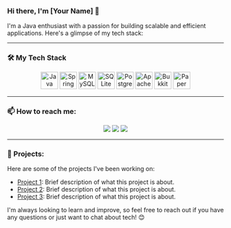 ### Hi there, I'm [Your Name] 👋

I'm a Java enthusiast with a passion for building scalable and efficient applications. Here's a glimpse of my tech stack:

---

### 🛠️ My Tech Stack
<p align="center">
  <img src="https://cdn.jsdelivr.net/gh/devicons/devicon/icons/java/java-original-wordmark.svg" width="40" height="40" alt="Java"/>
  <img src="https://cdn.jsdelivr.net/gh/devicons/devicon/icons/spring/spring-original.svg" width="40" height="40" alt="Spring"/>
  <img src="https://cdn.jsdelivr.net/gh/devicons/devicon/icons/mysql/mysql-plain-wordmark.svg" width="40" height="40" alt="MySQL"/>
  <img src="https://cdn.jsdelivr.net/gh/devicons/devicon/icons/sqlite/sqlite-original-wordmark.svg" width="40" height="40" alt="SQLite"/>
  <img src="https://cdn.jsdelivr.net/gh/devicons/devicon/icons/postgresql/postgresql-plain-wordmark.svg" width="40" height="40" alt="PostgreSQL"/>
  <img src="https://cdn.jsdelivr.net/gh/devicons/devicon/icons/apache/apache-original-wordmark.svg" width="40" height="40" alt="Apache"/>
  <img src="https://bukkit.org/images/logo.png" width="40" height="40" alt="Bukkit"/>
  <img src="https://papermc.io/images/logo.png" width="40" height="40" alt="Paper"/>
</p>

---

### 📫 How to reach me:
<p align="center">
  <a href="mailto:your.email@example.com"><img src="https://img.shields.io/badge/Email-D14836?style=for-the-badge&logo=gmail&logoColor=white"/></a>
  <a href="https://www.linkedin.com/in/yourprofile"><img src="https://img.shields.io/badge/LinkedIn-0077B5?style=for-the-badge&logo=linkedin&logoColor=white"/></a>
  <a href="https://twitter.com/yourprofile"><img src="https://img.shields.io/badge/Twitter-1DA1F2?style=for-the-badge&logo=twitter&logoColor=white"/></a>
</p>

---

### 💼 Projects:
Here are some of the projects I've been working on:
- [Project 1](https://github.com/yourusername/project1): Brief description of what this project is about.
- [Project 2](https://github.com/yourusername/project2): Brief description of what this project is about.
- [Project 3](https://github.com/yourusername/project3): Brief description of what this project is about.

I'm always looking to learn and improve, so feel free to reach out if you have any questions or just want to chat about tech! 😊
